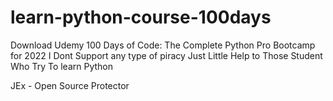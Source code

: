 # learn-python-course-100days
Download Udemy 100 Days of Code: The Complete Python Pro Bootcamp for 2022
I Dont Support any type of piracy Just Little Help to Those Student Who Try To learn Python 




JEx - Open Source Protector
